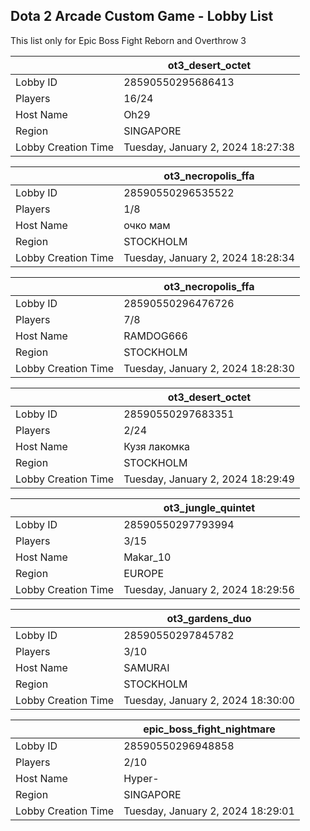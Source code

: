 ## Dota 2 Arcade Custom Game - Lobby List

This list only for Epic Boss Fight Reborn and Overthrow 3

|  | ot3_desert_octet |
| ------ | ------ |
| Lobby ID | 28590550295686413 |
| Players | 16/24 |
| Host Name | Oh29 |
| Region | SINGAPORE |
| Lobby Creation Time | Tuesday, January 2, 2024 18:27:38 |


|  | ot3_necropolis_ffa |
| ------ | ------ |
| Lobby ID | 28590550296535522 |
| Players | 1/8 |
| Host Name | очко мам |
| Region | STOCKHOLM |
| Lobby Creation Time | Tuesday, January 2, 2024 18:28:34 |


|  | ot3_necropolis_ffa |
| ------ | ------ |
| Lobby ID | 28590550296476726 |
| Players | 7/8 |
| Host Name | RAMDOG666 |
| Region | STOCKHOLM |
| Lobby Creation Time | Tuesday, January 2, 2024 18:28:30 |


|  | ot3_desert_octet |
| ------ | ------ |
| Lobby ID | 28590550297683351 |
| Players | 2/24 |
| Host Name | Кузя лакомка |
| Region | STOCKHOLM |
| Lobby Creation Time | Tuesday, January 2, 2024 18:29:49 |


|  | ot3_jungle_quintet |
| ------ | ------ |
| Lobby ID | 28590550297793994 |
| Players | 3/15 |
| Host Name | Makar_10 |
| Region | EUROPE |
| Lobby Creation Time | Tuesday, January 2, 2024 18:29:56 |


|  | ot3_gardens_duo |
| ------ | ------ |
| Lobby ID | 28590550297845782 |
| Players | 3/10 |
| Host Name | SAMURAI |
| Region | STOCKHOLM |
| Lobby Creation Time | Tuesday, January 2, 2024 18:30:00 |


|  | epic_boss_fight_nightmare |
| ------ | ------ |
| Lobby ID | 28590550296948858 |
| Players | 2/10 |
| Host Name | Hyper- |
| Region | SINGAPORE |
| Lobby Creation Time | Tuesday, January 2, 2024 18:29:01 |


